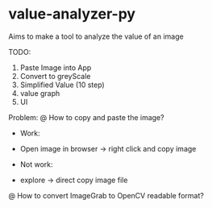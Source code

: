 # value-analyzer-py

Aims to make a tool to analyze the value of an image

TODO:
1. Paste Image into App
2. Convert to greyScale
3. Simplified Value (10 step)
4. value graph
5. UI

Problem:
@ How to copy and paste the image?
 - Work:
 - Open image in browser -> right click and copy image

 - Not work:
 - explore -> direct copy image file


@ How to convert ImageGrab to OpenCV readable format?